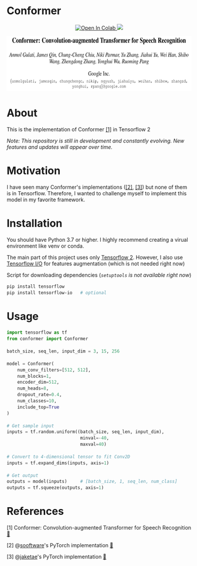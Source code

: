 # Conformer
<p align="center">
    <a href="https://colab.research.google.com/drive/13Kn7FWDAOWMhAeqeSsPMHlJpoI40tw9t"><img src="https://colab.research.google.com/assets/colab-badge.svg" alt="Open In Colab">
    </a>
    <a href="https://github.com/thanhtvt/conformer/blob/master/LICENSE">
        <img src="http://img.shields.io/badge/framework-Tensorflow-informational">
    </a>
</p>

<p  align="center"><img src="./images/landing.png" height=150></p>

# About
This is the implementation of Conformer [[1]](#1) in Tensorflow 2  
  
*Note: This repository is still in development and constantly evolving. New features and updates will appear over time.*  
  
# Motivation
I have seen many Conformer's implementations ([[2]](#2), [[3]](#3)) but none of them is in Tensorflow. Therefore, I wanted to challenge myself to implement this model in my favorite framework.  
  
# Installation  
You should have Python 3.7 or higher. I highly recommend creating a virual environment like venv or conda.  
  
The main part of this project uses only [Tensorflow 2](https://www.tensorflow.org/install). However, I also use [Tensorflow I/O](https://www.tensorflow.org/io) for features augmentation (which is not needed right now)  
  
Script for downloading dependencies (*`setuptools` is not available right now*)
  
```bash
pip install tensorflow
pip install tensorflow-io   # optional
```
  
# Usage  
```python
import tensorflow as tf
from conformer import Conformer

batch_size, seq_len, input_dim = 3, 15, 256

model = Conformer(
    num_conv_filters=[512, 512], 
    num_blocks=1, 
    encoder_dim=512, 
    num_heads=8, 
    dropout_rate=0.4, 
    num_classes=10, 
    include_top=True
)

# Get sample input
inputs = tf.random.uniform((batch_size, seq_len, input_dim),
                            minval=-40,
                            maxval=40)

# Convert to 4-dimensional tensor to fit Conv2D
inputs = tf.expand_dims(inputs, axis=1)  

# Get output
outputs = model(inputs)     # [batch_size, 1, seq_len, num_class]
outputs = tf.squeeze(outputs, axis=1)
```
  
# References  
<a id="1">[1]</a> 
Conformer: Convolution-augmented Transformer for Speech Recognition [🔗](https://arxiv.org/abs/2005.08100)  
  
<a id="2">[2]</a> 
@[sooftware](https://github.com/sooftware)'s PyTorch implementation [🔗](https://github.com/sooftware/conformer/)
  
<a id="3">[3]</a> 
@[jaketae](https://github.com/jaketae)'s PyTorch implementation [🔗](https://github.com/jaketae/conformer/)
